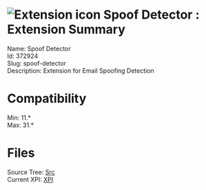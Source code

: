 # ![Extension icon](https://addons.thunderbird.net/static/img/addon-icons/social-64.png) Spoof Detector : Extension Summary

Name: Spoof Detector  
Id: 372924  
Slug: spoof-detector  
Description: Extension for Email Spoofing Detection
  

# Compatibility
Min: 11.*  
Max: 31.*  

# Files

Source Tree: [Src](C:/Dev/Thunderbird/ThunderKdB/xall/xOther/372924-spoof-detector/src)  
Current XPI: [XPI](C:/Dev/Thunderbird/ThunderKdB/xall/xOther/372924-spoof-detector/xpi)  



